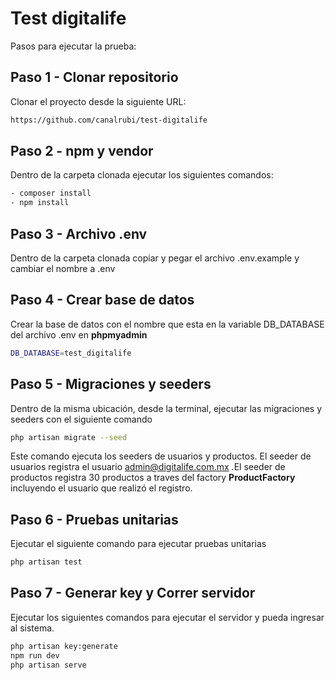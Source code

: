 
# Test digitalife

Pasos para ejecutar la prueba:


## Paso 1 - Clonar repositorio
Clonar el proyecto desde la siguiente URL:

```bash
https://github.com/canalrubi/test-digitalife
```

## Paso 2 - npm y vendor
Dentro de la carpeta clonada ejecutar los siguientes comandos:
```bash
- composer install
- npm install
```

## Paso 3 - Archivo .env
Dentro de la carpeta clonada copiar y pegar el archivo .env.example y cambiar el nombre a .env


## Paso 4 - Crear base de datos
Crear la base de datos con el nombre que esta en la variable DB_DATABASE del archivo .env en **phpmyadmin**
```bash
DB_DATABASE=test_digitalife
```

## Paso 5 - Migraciones y seeders
Dentro de la misma ubicación, desde la terminal, ejecutar las migraciones y seeders con el siguiente comando
```bash
php artisan migrate --seed
```
Este comando ejecuta los seeders de usuarios y productos.
El seeder de usuarios registra el usuario admin@digitalife.com.mx
.El seeder de productos registra 30 productos a traves del factory **ProductFactory** incluyendo el usuario que realizó el registro.

## Paso 6 - Pruebas unitarias
Ejecutar el siguiente comando para ejecutar pruebas unitarias
```bash
php artisan test
```

## Paso 7 - Generar key y Correr servidor
Ejecutar los siguientes comandos para ejecutar el servidor y pueda ingresar al sistema.
```bash
php artisan key:generate
npm run dev
php artisan serve
```
